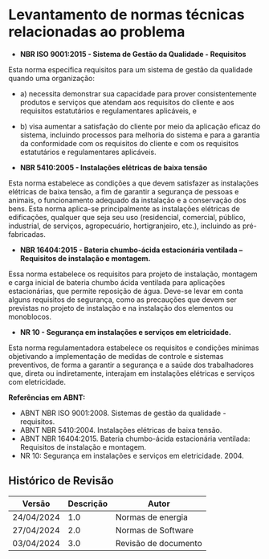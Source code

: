 # Levantamento de normas técnicas relacionadas ao problema

* **NBR ISO 9001:2015 - Sistema de Gestão da Qualidade - Requisitos**

Esta norma especifica requisitos para um sistema de gestão da qualidade quando uma organização: 
* a) necessita demonstrar sua capacidade para prover consistentemente produtos e serviços que atendam aos requisitos do cliente e aos requisitos estatutários e regulamentares aplicáveis, e 
* b) visa aumentar a satisfação do cliente por meio da aplicação eficaz do sistema, incluindo processos para melhoria do sistema e para a garantia da conformidade com os requisitos do cliente e com os requisitos estatutários e regulamentares aplicáveis.

* **NBR 5410:2005 - Instalações elétricas de baixa tensão**

Esta norma estabelece as condições a que devem satisfazer as instalações elétricas de baixa tensão, a fim de garantir a segurança de pessoas e animais, o funcionamento adequado da instalação e a conservação dos bens. Esta norma aplica-se principalmente as instalações elétricas de edificações, qualquer que seja seu uso (residencial, comercial, público, industrial, de serviços, agropecuário, hortigranjeiro, etc.), incluindo as pré-fabricadas. 

* **NBR 16404:2015 - Bateria chumbo-ácida estacionária ventilada – Requisitos de instalação e montagem.**

Essa norma estabelece os requisitos para projeto de instalação, montagem e carga inicial de bateria chumbo ácida ventilada para aplicações estacionárias, que permite reposição de água. Deve-se levar em conta alguns requisitos de segurança, como as precauções que devem ser previstas no projeto de instalação e na instalação dos elementos ou monoblocos.

* **NR 10 - Segurança em instalações e serviços em eletricidade.**

Esta norma regulamentadora estabelece os requisitos e condições mínimas objetivando a implementação de medidas de controle e sistemas preventivos, de forma a garantir a segurança e a saúde dos trabalhadores que, direta ou indiretamente, interajam em instalações elétricas e serviços com eletricidade. 

**Referências em ABNT:**

* ABNT NBR ISO 9001:2008. Sistemas de gestão da qualidade - requisitos. 
* ABNT NBR 5410:2004. Instalações elétricas de baixa tensão.
* ABNT NBR 16404:2015. Bateria chumbo-ácida estacionária ventilada: Requisitos de instalação e montagem.
* NR 10: Segurança em instalações e serviços em eletricidade. 2004.

## Histórico de Revisão

| Versão| Descrição | Autor |
|----|----|----|
| 24/04/2024 | 1.0 | Normas de energia | Carol |
| 27/04/2024 | 2.0 | Normas de Software | Ciro |
| 03/04/2024 | 3.0 | Revisão de documento  | Ana |